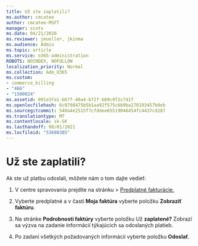 ```yaml
---
title: Už ste zaplatili?
ms.author: cmcatee
author: cmcatee-MSFT
manager: scotv
ms.date: 04/21/2020
ms.reviewer: jmueller, jkinma
ms.audience: Admin
ms.topic: article
ms.service: o365-administration
ROBOTS: NOINDEX, NOFOLLOW
localization_priority: Normal
ms.collection: Adm_O365
ms.custom:
- commerce_billing
- "466"
- "1500024"
ms.assetid: 091e3fa1-b67f-40a4-b72f-b69c9f2c741f
ms.openlocfilehash: 6c0798475b5b1aa92f575c6b9ba270193457b9eb
ms.sourcegitcommit: 540a4e2515f7cfddee65519046454fc4437cd287
ms.translationtype: MT
ms.contentlocale: sk-SK
ms.lasthandoff: 08/01/2021
ms.locfileid: "53680385"
---
```

# <a name="already-paid"></a>Už ste zaplatili?

Ak ste už platbu odoslali, môžete nám o tom dajte vedieť:
  
1. V centre spravovania prejdite  na stránku \> [Predplatné fakturácie.](https://go.microsoft.com/fwlink/p/?linkid=842054)

2. Vyberte predplatné a v časti **Moja faktúra** vyberte položku **Zobraziť faktúru**.

3. Na stránke **Podrobnosti faktúry** vyberte položku Už **zaplatené?** Zobrazí sa výzva na zadanie informácií týkajúcich sa odoslaných platieb.

4. Po zadaní všetkých požadovaných informácií vyberte položku **Odoslať**.